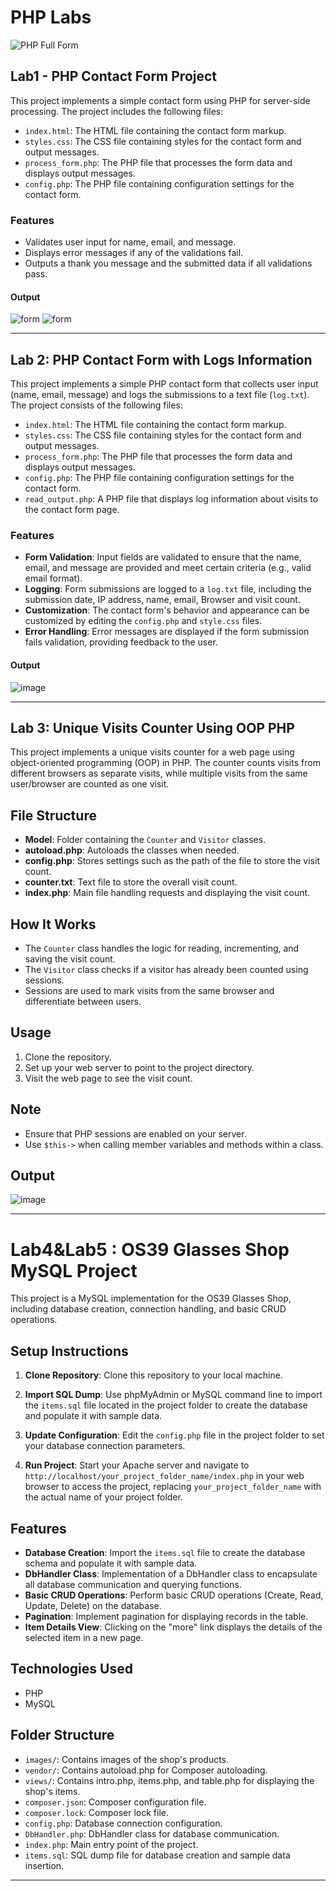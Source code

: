 # PHP Labs

![PHP Full Form](https://www.cheggindia.com/wp-content/uploads/2023/09/php-full-form.png)

## Lab1 - PHP Contact Form Project

This project implements a simple contact form using PHP for server-side processing. The project includes the following files:

- `index.html`: The HTML file containing the contact form markup.
- `styles.css`: The CSS file containing styles for the contact form and output messages.
- `process_form.php`: The PHP file that processes the form data and displays output messages.
- `config.php`: The PHP file containing configuration settings for the contact form.

### Features

- Validates user input for name, email, and message.
- Displays error messages if any of the validations fail.
- Outputs a thank you message and the submitted data if all validations pass.

#### Output
![form](https://github.com/ZeinabAbdelghaffar/PHP_Labs/assets/87963230/79dd2316-d6cb-4138-95c5-3b1c21b21966)
![form](https://github.com/ZeinabAbdelghaffar/PHP_Labs/assets/87963230/2e38267d-8ef4-48ec-ad94-cc3da0efd7fb)

---
## Lab 2: PHP Contact Form with Logs Information

This project implements a simple PHP contact form that collects user input (name, email, message) and logs the submissions to a text file (`log.txt`). The project consists of the following files:

- `index.html`: The HTML file containing the contact form markup.
- `styles.css`: The CSS file containing styles for the contact form and output messages.
- `process_form.php`: The PHP file that processes the form data and displays output messages.
- `config.php`: The PHP file containing configuration settings for the contact form.
- `read_output.php`: A PHP file that displays log information about visits to the contact form page.

### Features

- **Form Validation**: Input fields are validated to ensure that the name, email, and message are provided and meet certain criteria (e.g., valid email format).
- **Logging**: Form submissions are logged to a `log.txt` file, including the submission date, IP address, name, email, Browser and visit count.
- **Customization**: The contact form's behavior and appearance can be customized by editing the `config.php` and `style.css` files.
- **Error Handling**: Error messages are displayed if the form submission fails validation, providing feedback to the user.

#### Output
![image](https://github.com/ZeinabAbdelghaffar/PHP_Labs/assets/87963230/1a5fa37c-f75e-419d-99f7-df847e2c98a3)

---
## Lab 3: Unique Visits Counter Using OOP PHP

This project implements a unique visits counter for a web page using object-oriented programming (OOP) in PHP. The counter counts visits from different browsers as separate visits, while multiple visits from the same user/browser are counted as one visit.

## File Structure

- **Model**: Folder containing the `Counter` and `Visitor` classes.
- **autoload.php**: Autoloads the classes when needed.
- **config.php**: Stores settings such as the path of the file to store the visit count.
- **counter.txt**: Text file to store the overall visit count.
- **index.php**: Main file handling requests and displaying the visit count.

## How It Works

- The `Counter` class handles the logic for reading, incrementing, and saving the visit count.
- The `Visitor` class checks if a visitor has already been counted using sessions.
- Sessions are used to mark visits from the same browser and differentiate between users.

## Usage

1. Clone the repository.
2. Set up your web server to point to the project directory.
3. Visit the web page to see the visit count.

## Note

- Ensure that PHP sessions are enabled on your server.
- Use `$this->` when calling member variables and methods within a class.

## Output 
![image](https://github.com/ZeinabAbdelghaffar/PHP_Labs/assets/87963230/e5f8eac4-5161-481d-adb9-006fe640013d)

---
# Lab4&Lab5 : OS39 Glasses Shop MySQL Project

This project is a MySQL implementation for the OS39 Glasses Shop, including database creation, connection handling, and basic CRUD operations.

## Setup Instructions

1. **Clone Repository**: Clone this repository to your local machine.

2. **Import SQL Dump**: Use phpMyAdmin or MySQL command line to import the `items.sql` file located in the project folder to create the database and populate it with sample data.

3. **Update Configuration**: Edit the `config.php` file in the project folder to set your database connection parameters.

4. **Run Project**: Start your Apache server and navigate to `http://localhost/your_project_folder_name/index.php` in your web browser to access the project, replacing `your_project_folder_name` with the actual name of your project folder.

## Features

- **Database Creation**: Import the `items.sql` file to create the database schema and populate it with sample data.
- **DbHandler Class**: Implementation of a DbHandler class to encapsulate all database communication and querying functions.
- **Basic CRUD Operations**: Perform basic CRUD operations (Create, Read, Update, Delete) on the database.
- **Pagination**: Implement pagination for displaying records in the table.
- **Item Details View**: Clicking on the "more" link displays the details of the selected item in a new page.

## Technologies Used

- PHP
- MySQL

## Folder Structure

- `images/`: Contains images of the shop's products.
- `vendor/`: Contains autoload.php for Composer autoloading.
- `views/`: Contains intro.php, items.php, and table.php for displaying the shop's items.
- `composer.json`: Composer configuration file.
- `composer.lock`: Composer lock file.
- `config.php`: Database connection configuration.
- `DbHandler.php`: DbHandler class for database communication.
- `index.php`: Main entry point of the project.
- `items.sql`: SQL dump file for database creation and sample data insertion.
---
